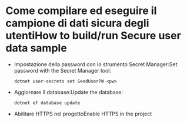 # <a name="how-to-buildrun-secure-user-data-sample"></a><span data-ttu-id="598aa-101">Come compilare ed eseguire il campione di dati sicura degli utenti</span><span class="sxs-lookup"><span data-stu-id="598aa-101">How to build/run Secure user data sample</span></span>

* <span data-ttu-id="598aa-102">Impostazione della password con lo strumento Secret Manager:</span><span class="sxs-lookup"><span data-stu-id="598aa-102">Set password with the Secret Manager tool:</span></span>

  `dotnet user-secrets set SeedUserPW <pw>`

* <span data-ttu-id="598aa-103">Aggiornare il database:</span><span class="sxs-lookup"><span data-stu-id="598aa-103">Update the database:</span></span>

  `dotnet ef database update`

* <span data-ttu-id="598aa-104">Abilitare HTTPS nel progetto</span><span class="sxs-lookup"><span data-stu-id="598aa-104">Enable HTTPS in the project</span></span>
